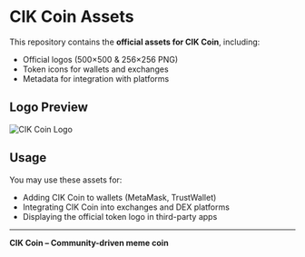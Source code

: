 # CIK Coin Assets

This repository contains the **official assets for CIK Coin**, including:

- Official logos (500×500 & 256×256 PNG)
- Token icons for wallets and exchanges
- Metadata for integration with platforms

## Logo Preview
![CIK Coin Logo](https://raw.githubusercontent.com/abdullah3df/CIK-Assets/main/CIK_COIN_LOGO_TRANSPARENT_500x500.png)

## Usage
You may use these assets for:
- Adding CIK Coin to wallets (MetaMask, TrustWallet)
- Integrating CIK Coin into exchanges and DEX platforms
- Displaying the official token logo in third-party apps

---

**CIK Coin – Community-driven meme coin**
